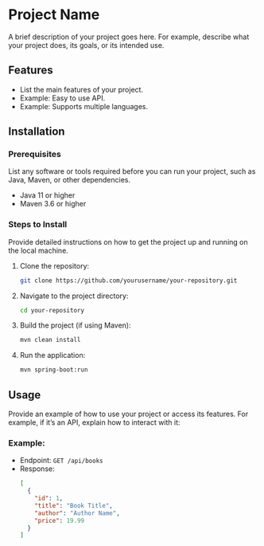# Project Name

A brief description of your project goes here. For example, describe what your project does, its goals, or its intended use.

## Features

- List the main features of your project.
- Example: Easy to use API.
- Example: Supports multiple languages.

## Installation

### Prerequisites

List any software or tools required before you can run your project, such as Java, Maven, or other dependencies.

- Java 11 or higher
- Maven 3.6 or higher

### Steps to Install

Provide detailed instructions on how to get the project up and running on the local machine.

1. Clone the repository:
    ```bash
    git clone https://github.com/yourusername/your-repository.git
    ```

2. Navigate to the project directory:
    ```bash
    cd your-repository
    ```

3. Build the project (if using Maven):
    ```bash
    mvn clean install
    ```

4. Run the application:
    ```bash
    mvn spring-boot:run
    ```

## Usage

Provide an example of how to use your project or access its features. For example, if it’s an API, explain how to interact with it:

### Example:

- Endpoint: `GET /api/books`
- Response:
  ```json
  [
    {
      "id": 1,
      "title": "Book Title",
      "author": "Author Name",
      "price": 19.99
    }
  ]
